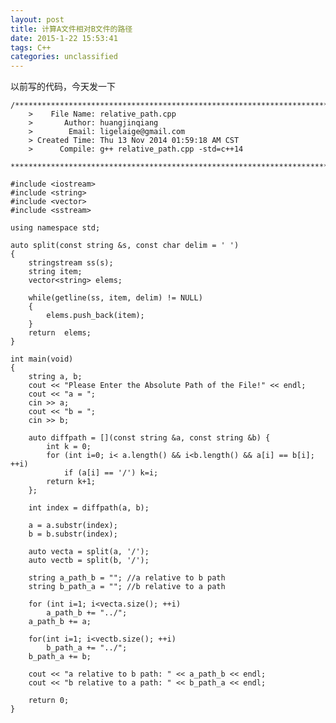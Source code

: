```yaml
---
layout: post
title: 计算A文件相对B文件的路径
date: 2015-1-22 15:53:41
tags: C++
categories: unclassified
---
```


以前写的代码，今天发一下


	/*************************************************************************
		>    File Name: relative_path.cpp
		>       Author: huangjinqiang
		>        Email: ligelaige@gmail.com
		> Created Time: Thu 13 Nov 2014 01:59:18 AM CST
		>      Compile: g++ relative_path.cpp -std=c++14
	 ************************************************************************/

	#include <iostream>
	#include <string>
	#include <vector>
	#include <sstream>

	using namespace std;

	auto split(const string &s, const char delim = ' ')
	{
		stringstream ss(s);
		string item;
		vector<string> elems;

		while(getline(ss, item, delim) != NULL)
		{
			elems.push_back(item);
		}
		return  elems;
	}

	int main(void)
	{
		string a, b;
		cout << "Please Enter the Absolute Path of the File!" << endl; 
		cout << "a = ";
		cin >> a;
		cout << "b = ";
		cin >> b;

		auto diffpath = [](const string &a, const string &b) {
			int k = 0;
			for (int i=0; i< a.length() && i<b.length() && a[i] == b[i]; ++i)
				if (a[i] == '/') k=i;
			return k+1;
		};

		int index = diffpath(a, b);

		a = a.substr(index);
		b = b.substr(index);

		auto vecta = split(a, '/');
		auto vectb = split(b, '/');

		string a_path_b = ""; //a relative to b path
		string b_path_a = ""; //b relative to a path

		for (int i=1; i<vecta.size(); ++i)
			a_path_b += "../";
		a_path_b += a;

		for(int i=1; i<vectb.size(); ++i)
			b_path_a += "../";
		b_path_a += b;

		cout << "a relative to b path: " << a_path_b << endl;
		cout << "b relative to a path: " << b_path_a << endl;

		return 0;
	}
